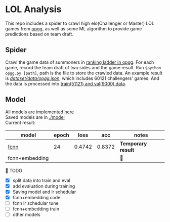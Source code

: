 # LOL Analysis
This repo includes a spider to crawl high elo(Challenger or Master) LOL games from [opgg](https://www.op.gg/), as well as some ML algorithm to provide game predictions based on team draft.

## Spider
Crawl the game data of summoners in [ranking ladder in opgg](https://www.op.gg/ranking/ladder/). For each game, record the team draft of two sides and the game result. Run `$python opgg.py [path]`, path is the file to store the crawled data. An example result is [*dataset/data/opgg.json*](https://raw.githubusercontent.com/Bowenduan/LOL_Analysis/master/data/dataset/opgg.json), which includes 60121 challengers' games. And the data is processed into [train(51121) and val(9000) data](https://github.com/Bowenduan/LOL_Analysis/tree/master/data/dataset).


## Model
All models are implemented [here](https://github.com/Bowenduan/LOL_Analysis/blob/master/train/model.py)<br>
Saved models are in [./model](https://github.com/Bowenduan/LOL_Analysis/tree/master/model)<br>
Current result:

| model | epoch | loss | acc | notes|
| ---   | ---   | ---  | --- | ---  |
|[fcnn]((https://github.com/Bowenduan/LOL_Analysis/blob/master/train/train_fcnet.py))  | 24    | 0.4742| 0.8372| **Temporary result**|
|fcnn+embedding| | | | :triangular_flag_on_post: |


:triangular_flag_on_post: TODO
* [x] split data into train and eval
* [x] add evaluation during training
* [x] Saving model and lr schedular
* [x] fcnn+embedding code
* [ ] fcnn lr schedular tune
* [ ] fcnn+embedding train
* [ ] other models
